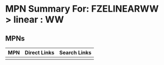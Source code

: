 



# MPN Summary For: FZELINEARWW > linear : WW

## MPNs
  

|MPN|Direct Links|Search Links|
| :--- | :--- | :--- |
||||
